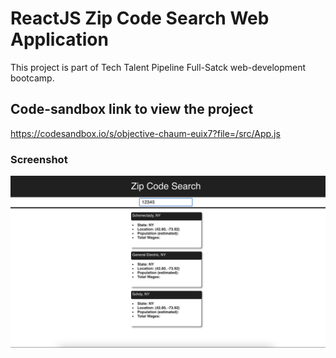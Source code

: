 # ReactJS Zip Code Search Web Application
This project is part of Tech Talent Pipeline Full-Satck web-development bootcamp.


## Code-sandbox link to view the project

https://codesandbox.io/s/objective-chaum-euix7?file=/src/App.js


### Screenshot 

![](https://github.com/abdel-elsayed/react-zip-code-search/blob/master/Screen%20Shot%202021-01-12%20at%209.32.25%20PM.png)
